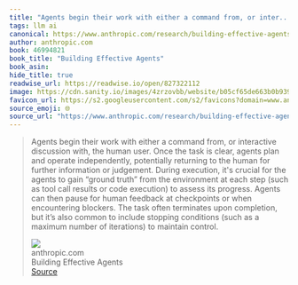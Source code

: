 ```yaml
---
title: "Agents begin their work with either a command from, or inter..."
tags: llm ai
canonical: https://www.anthropic.com/research/building-effective-agents
author: anthropic.com
book: 46994821
book_title: "Building Effective Agents"
book_asin: 
hide_title: true
readwise_url: https://readwise.io/open/827322112
image: https://cdn.sanity.io/images/4zrzovbb/website/b05cf65de663b0b93909dee5071c73b273a3cef3-2560x1344.png
favicon_url: https://s2.googleusercontent.com/s2/favicons?domain=www.anthropic.com
source_emoji: 🌐
source_url: "https://www.anthropic.com/research/building-effective-agents#:~:text=Agents%20begin%20their,to%20maintain%20control."
---
```


> Agents begin their work with either a command from, or interactive discussion with, the human user. Once the task is clear, agents plan and operate independently, potentially returning to the human for further information or judgement. During execution, it's crucial for the agents to gain “ground truth” from the environment at each step (such as tool call results or code execution) to assess its progress. Agents can then pause for human feedback at checkpoints or when encountering blockers. The task often terminates upon completion, but it’s also common to include stopping conditions (such as a maximum number of iterations) to maintain control.
> <div class="quoteback-footer"><div class="quoteback-avatar"><img class="mini-favicon" src="https://s2.googleusercontent.com/s2/favicons?domain=www.anthropic.com"></div><div class="quoteback-metadata"><div class="metadata-inner"><span style="display:none">FROM:</span><div aria-label="anthropic.com" class="quoteback-author"> anthropic.com</div><div aria-label="Building Effective Agents" class="quoteback-title"> Building Effective Agents</div></div></div><div class="quoteback-backlink"><a target="_blank" aria-label="go to the full text of this quotation" rel="noopener" href="https://www.anthropic.com/research/building-effective-agents#:~:text=Agents%20begin%20their,to%20maintain%20control." class="quoteback-arrow"> Source</a></div></div>